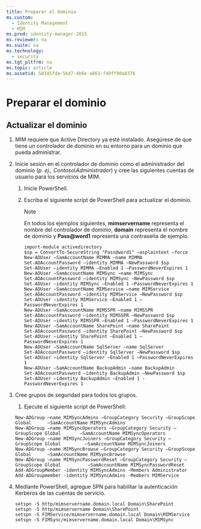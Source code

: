 ```yaml
---
title: Preparar el dominio
ms.custom: 
  - Identity Management
  - MIM
ms.prod: identity-manager-2015
ms.reviewer: na
ms.suite: na
ms.technology: 
  - security
ms.tgt_pltfrm: na
ms.topic: article
ms.assetid: 50345fda-56d7-4b6e-a861-f49ff90a8376
---
```

# Preparar el dominio

## Actualizar el dominio

1.  MIM requiere que Active Directory ya esté instalado. Asegúrese de que tiene un controlador de dominio en su entorno para un dominio que pueda administrar.

2.  Inicie sesión en el controlador de dominio como el administrador del dominio (*p. ej., Contoso\Administrador*) y cree las siguientes cuentas de usuario para los servicios de MIM.

    1.  Inicie PowerShell.

    2.  Escriba el siguiente script de PowerShell para actualizar el dominio.

        > [!NOTE]
        > En todos los ejemplos siguientes, **mimservername** representa el nombre del controlador de dominio, **domain** representa el nombre de dominio y **Pass@word1** representa una contraseña de ejemplo.

        ```
        import-module activedirectory
        $sp = ConvertTo-SecureString "Pass@word1" –asplaintext –force
        New-ADUser –SamAccountName MIMMA –name MIMMA 
        Set-ADAccountPassword –identity MIMMA –NewPassword $sp
        Set-ADUser –identity MIMMA –Enabled 1 –PasswordNeverExpires 1
        New-ADUser –SamAccountName MIMSync –name MIMSync 
        Set-ADAccountPassword –identity MIMSync –NewPassword $sp
        Set-ADUser –identity MIMSync –Enabled 1 –PasswordNeverExpires 1
        New-ADUser –SamAccountName MIMService –name MIMService 
        Set-ADAccountPassword –identity MIMService –NewPassword $sp
        Set-ADUser –identity MIMService –Enabled 1 –PasswordNeverExpires 1
        New-ADUser –SamAccountName MIMSSPR –name MIMSSPR 
        Set-ADAccountPassword –identity MIMSSPR –NewPassword $sp
        Set-ADUser –identity MIMSSPR –Enabled 1 –PasswordNeverExpires 1
        New-ADUser –SamAccountName SharePoint –name SharePoint 
        Set-ADAccountPassword –identity SharePoint –NewPassword $sp
        Set-ADUser –identity SharePoint –Enabled 1 –PasswordNeverExpires 1
        New-ADUser –SamAccountName SqlServer –name SqlServer 
        Set-ADAccountPassword –identity SqlServer –NewPassword $sp
        Set-ADUser –identity SqlServer –Enabled 1 –PasswordNeverExpires 1
        New-ADUser –SamAccountName BackupAdmin –name BackupAdmin 
        Set-ADAccountPassword –identity BackupAdmin –NewPassword $sp
        Set-ADUser –identity BackupAdmin –Enabled 1 -PasswordNeverExpires 1
        ```

3.  Cree grupos de seguridad para todos los grupos.

    1.  Ejecute el siguiente script de PowerShell:

    ```
    New-ADGroup –name MIMSyncAdmins –GroupCategory Security –GroupScope Global 		–SamAccountName MIMSyncAdmins
    New-ADGroup –name MIMSyncOperators –GroupCategory Security –GroupScope Global 		–SamAccountName MIMSyncOperators
    New-ADGroup –name MIMSyncJoiners –GroupCategory Security –GroupScope Global 		–SamAccountName MIMSyncJoiners
    New-ADGroup –name MIMSyncBrowse –GroupCategory Security –GroupScope Global 		–SamAccountName MIMSyncBrowse
    New-ADGroup –name MIMSyncPasswordReset –GroupCategory Security –GroupScope Global          –SamAccountName MIMSyncPasswordReset 
    Add-ADGroupMember -identity MIMSyncAdmins -Members Administrator
    Add-ADGroupmember -identity MIMSyncAdmins -Members MIMService
    ```

4.  Mediante PowerShell, agregue SPN para habilitar la autenticación Kerberos de las cuentas de servicio.

    ```
    setspn -S http/mimservername.domain.local Domain\SharePoint
    setspn -S http/mimservername Domain\SharePoint
    setspn -S FIMService/mimservername.domain.local Domain\MIMService
    setspn -S FIMSync/mimservername.domain.local Domain\MIMSync
    ```

